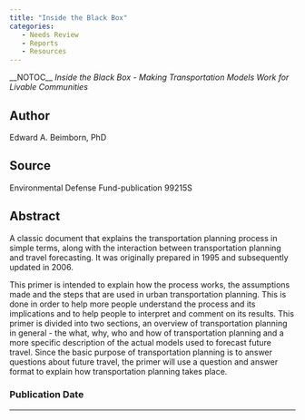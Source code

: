 ```yaml
---
title: "Inside the Black Box"
categories:
   - Needs Review
   - Reports
   - Resources
---
```


\_\_NOTOC\_\_
*Inside the Black Box - Making Transportation Models Work for Livable Communities*

Author
------

Edward A. Beimborn, PhD

Source
------

Environmental Defense Fund-publication 99215S

Abstract
--------

A classic document that explains the transportation planning process in simple terms, along with the interaction between transportation planning and travel forecasting. It was originally prepared in 1995 and subsequently updated in 2006.

This primer is intended to explain how the process works, the assumptions made and the steps that are used in urban transportation planning. This is done in order to help more people understand the process and its implications and to help people to interpret and comment on its results. This primer is divided into two sections, an overview of transportation planning in general - the what, why, who and how of transportation planning and a more specific description of the actual models used to forecast future travel. Since the basic purpose of transportation planning is to answer questions about future travel, the primer will use a question and answer format to explain how transportation planning takes place.

### Publication Date

------------------------------------------------------------------------

